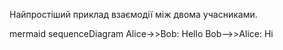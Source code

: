 Найпростіший приклад взаємодії між двома учасниками.

mermaid 
sequenceDiagram 
Alice->>Bob: Hello 
Bob-->>Alice: Hi
